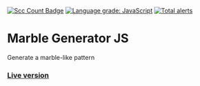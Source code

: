 [![Scc Count Badge](https://sloc.xyz/github/klemek/marble-generator-js/?category=code)](https://github.com/boyter/scc/#badges-beta)
[![Language grade: JavaScript](https://img.shields.io/lgtm/grade/javascript/g/Klemek/MarbleGeneratorJS.svg?logo=lgtm&logoWidth=18)](https://lgtm.com/projects/g/Klemek/MarbleGeneratorJS/context:javascript)
[![Total alerts](https://img.shields.io/lgtm/alerts/g/Klemek/MarbleGeneratorJS.svg?logo=lgtm&logoWidth=18)](https://lgtm.com/projects/g/Klemek/MarbleGeneratorJS/alerts/)

# Marble Generator JS

Generate a marble-like pattern

### [Live version](https://klemek.github.io/Marble-Generator-JS/)
